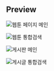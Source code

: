 ## Preview

![웹툰 페이지 메인](https://github.com/user-attachments/assets/981c5ea2-d526-4cb1-be93-ec467142f041)

![웹툰 통합검색](https://github.com/user-attachments/assets/bdc20575-cddf-49eb-b955-0a1a48fbd6cf)

![게시판 메인](https://github.com/user-attachments/assets/fa0bed24-ea33-4138-be5b-5c0de59d4af3)

![게시글 통합검색](https://github.com/user-attachments/assets/37d8598f-7d24-4b03-9562-4230c468ec7c)
